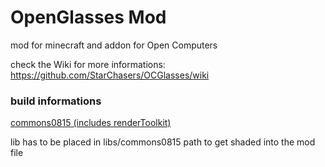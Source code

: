 OpenGlasses Mod
=======================

mod for minecraft and addon for Open Computers

check the Wiki for more informations:
https://github.com/StarChasers/OCGlasses/wiki

### build informations

[commons0815 (includes renderToolkit)](https://github.com/ben-mkiv/commons0815)

lib has to be placed in libs/commons0815 path to get shaded into the mod file
